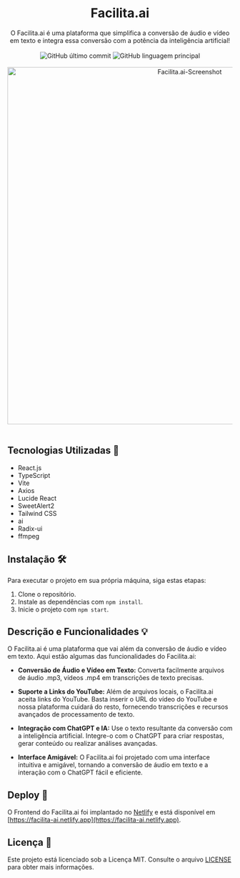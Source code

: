 <h1 align="center">Facilita.ai</h1>

<div align="center">
  O Facilita.ai é uma plataforma que simplifica a conversão de áudio e vídeo em texto e integra essa conversão com a potência da inteligência artificial!
</div>

<br>

<div align="center">
  <img src="https://img.shields.io/github/last-commit/viniciuspra/facilita-ai-web" alt="GitHub último commit">
  <img src="https://img.shields.io/github/languages/top/viniciuspra/facilita-ai-web" alt="GitHub linguagem principal"> 
</div>

<br>

<div align="center">
 <img width="800" alt="Facilita.ai-Screenshot" src="https://github.com/viniciuspra/facilita-ai-web/assets/93842439/f6cb56e8-7dd1-4b0e-89eb-f58086bb7d13">
</div>

<br>

## Tecnologias Utilizadas 🚀

- React.js
- TypeScript
- Vite
- Axios
- Lucide React
- SweetAlert2
- Tailwind CSS
- ai
- Radix-ui
- ffmpeg

## Instalação 🛠️

Para executar o projeto em sua própria máquina, siga estas etapas:

1. Clone o repositório.
2. Instale as dependências com `npm install`.
3. Inicie o projeto com `npm start`.
  
## Descrição e Funcionalidades 💡

O Facilita.ai é uma plataforma que vai além da conversão de áudio e vídeo em texto. Aqui estão algumas das funcionalidades do Facilita.ai:

- **Conversão de Áudio e Vídeo em Texto:** Converta facilmente arquivos de áudio .mp3, vídeos .mp4 em transcrições de texto precisas.

-  **Suporte a Links do YouTube:** Além de arquivos locais, o Facilita.ai aceita links do YouTube. Basta inserir o URL do vídeo do YouTube e nossa plataforma cuidará do resto, fornecendo transcrições e recursos avançados de processamento de texto.

- **Integração com ChatGPT e IA:** Use o texto resultante da conversão com a inteligência artificial. Integre-o com o ChatGPT para criar respostas, gerar conteúdo ou realizar análises avançadas.

- **Interface Amigável:** O Facilita.ai foi projetado com uma interface intuitiva e amigável, tornando a conversão de áudio em texto e a interação com o ChatGPT fácil e eficiente.

## Deploy 🚀

O Frontend do Facilita.ai foi implantado no [Netlify](https://www.netlify.com/) e está disponível em [https://facilita-ai.netlify.app](https://facilita-ai.netlify.app).

## Licença 📝

Este projeto está licenciado sob a Licença MIT. Consulte o arquivo [LICENSE](LICENSE) para obter mais informações.
